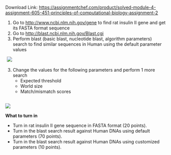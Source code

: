 Download Link: https://assignmentchef.com/product/solved-module-4-assignment-605-451-principles-of-computational-biology-assignment-2
<br>
<ol>

 <li>Go to <u><a href="https://www.ncbi.nlm.nih.gov/gene">http://www.ncbi.nlm.nih.gov/gene</a></u> to find rat insulin II gene and get its FASTA format sequence</li>

 <li>Go to <u><a href="https://blast.ncbi.nlm.nih.gov/Blast.cgi">http://blast.ncbi.nlm.nih.gov/Blast.cgi</a></u></li>

 <li>Perform blast (basic blast, nucleotide blast, algorithm parameters) search to find similar sequences in Human using the default parameter values</li>

</ol>

<img decoding="async" data-recalc-dims="1" data-src="https://i0.wp.com/www.ankitcodinghub.com/wp-content/uploads/2018/10/274.png?w=980&amp;ssl=1" class="aligncenter lazyload" src="data:image/gif;base64,R0lGODlhAQABAAAAACH5BAEKAAEALAAAAAABAAEAAAICTAEAOw==">

 <noscript>

  <img decoding="async" class="aligncenter" src="https://i0.wp.com/www.ankitcodinghub.com/wp-content/uploads/2018/10/274.png?w=980&amp;ssl=1" data-recalc-dims="1">

 </noscript>







<ol start="3">

 <li>Change the values for the following parameters and perform 1 more search

  <ul>

   <li>Expected threshold</li>

   <li>World size</li>

   <li>Match/mismatch scores</li>

  </ul></li>

</ol>




<strong> </strong><strong> </strong>

<strong> <img decoding="async" data-recalc-dims="1" data-src="https://i0.wp.com/www.ankitcodinghub.com/wp-content/uploads/2018/10/877.png?w=980&amp;ssl=1" class="aligncenter lazyload" src="data:image/gif;base64,R0lGODlhAQABAAAAACH5BAEKAAEALAAAAAABAAEAAAICTAEAOw==">

  <noscript>

   <img decoding="async" class="aligncenter" src="https://i0.wp.com/www.ankitcodinghub.com/wp-content/uploads/2018/10/877.png?w=980&amp;ssl=1" data-recalc-dims="1">

  </noscript></strong>

<strong> </strong>

<strong>What to turn in </strong>

<ul>

 <li>Turn in rat insulin II gene sequence in FASTA format (20 points).</li>

 <li>Turn in the blast search result against Human DNAs using default parameters (70 points).</li>

 <li>Turn in the blast search result against Human DNAs using customized parameters (10 points).</li>

</ul>